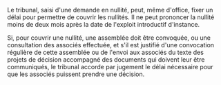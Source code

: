 Le tribunal, saisi d'une demande en nullité, peut, même d'office, fixer un délai pour permettre de couvrir les nullités. Il ne peut prononcer la nullité moins de deux mois après la date de l'exploit introductif d'instance.

Si, pour couvrir une nullité, une assemblée doit être convoquée, ou une consultation des associés effectuée, et s'il est justifié d'une convocation régulière de cette assemblée ou de l'envoi aux associés du texte des projets de décision accompagné des documents qui doivent leur être communiqués, le tribunal accorde par jugement le délai nécessaire pour que les associés puissent prendre une décision.
